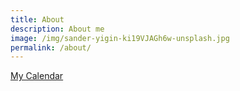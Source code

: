 ```yaml
---
title: About
description: About me
image: /img/sander-yigin-ki19VJAGh6w-unsplash.jpg
permalink: /about/
---
```

[My Calendar](https://calendly.com/ahumphries-mtsu)
